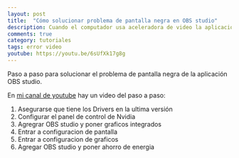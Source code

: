 ```yaml
---
layout: post
title:  "Cómo solucionar problema de pantalla negra en OBS studio"
description: Cuando el computador usa aceleradora de video la aplicacion OBS studio suele tener problemas para capturar la pantalla
comments: true
category: tutoriales
tags: error video
youtube: https://youtu.be/6sUfXk17g8g
---
```

Paso a paso para solucionar el problema de pantalla negra de la aplicación OBS studio.

En <a target="_blank" href="{{ page.youtube }}">mi canal de youtube</a> hay un video del paso a paso:

1. Asegurarse que tiene los Drivers en la ultima versión
2. Configurar el panel de control de Nvidia
3. Agregrar OBS studio y poner graficos integrados
4. Entrar a configuracion de pantalla
5. Entrar a configuracion de graficos
6. Agregar OBS studio y poner ahorro de energia
